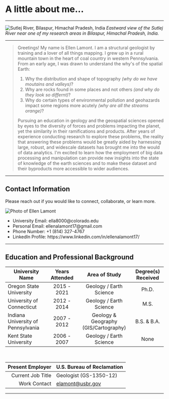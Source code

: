 # A little about me...

---

![Sutlej River, Bilaspur, Himachal Pradesh, India](https://media.licdn.com/dms/image/C5616AQGYU-iInF6rYg/profile-displaybackgroundimage-shrink_350_1400/0/1545743236317?e=1699488000&v=beta&t=Zc6Va2m-0AHEmJP4Tb9l-fjNNjzYWZ_RRNqlbK82Np0)
*Eastward view of the Sutlej River near one of my research areas in Bilaspur, Himachal Pradesh, India.*

---
> Greetings! My name is Ellen Lamont. I am a structural geologist by training and a lover of all things mapping. I grew up in a rural mountain town in the heart of coal country in western Pennsylvania. From an early age, I was drawn to understand the why's of the spatial Earth:
> 1. Why the distribution and shape of topography *(why do we have moutains and valleys)*?
> 2. Why are rocks found in some places and not others *(and why do they look so differnt)*?
> 3. Why do certain types of environmental pollution and geohazards impact some regions more acutely *(why are all the streams orange)*?
>
> Pursuing an education in geology and the geospatial sciences opened by eyes to the diversity of forces and problems impacting the planet, yet the similarity in their ramifications and products. After years of experience conducting research to explore these problems, the reality that answering these problems would be greatly aided by harnessing large, robust, and widescale datasets has brought me into the would of data analytics. I'm excited to learn how the employment of big data processing and manipulation can provide new insights into the state of knowledge of the earth sciences and to make these dataset and their byproducts more accessible to wider audiences.

---

## Contact Information
  Please reach out if you would like to connect, collaborate, or learn more. <br>
  
![Photo of Ellen Lamont](https://media.licdn.com/dms/image/C5603AQFYTxAT-9UDUg/profile-displayphoto-shrink_200_200/0/1545744079263?e=1699488000&v=beta&t=LgP0sKGtQZCltrT10r-CvsTCUMjVkeaVfdcKIkOdk3o)
   <ul> 
      <li> University Email: ella8000@colorado.edu </li>
      <li> Personal Email: ellenalamont17@gmail.com </li>
      <li> Phone Number: +1 (814) 327-4767  </li>
      <li> LinkedIn Profile: https://www.linkedin.com/in/ellenalamont17/ </li>
   </ul>

---

## Education and Professional Background

| University Name                     | Years Attended   | Area of Study                         | Degree(s) Received |
|-------------------------------------|:----------------:|:-------------------------------------:|:------------------:|
| Oregon State University             | 2015 - 2021      | Geology / Earth Science               | Ph.D.              |
| University of Connecticut           | 2012 - 2014      | Geology / Earth Science               | M.S.               |
| Indiana University of Pennsylvania  | 2007 - 2012      | Geology & Geography (GIS/Cartography) | B.S. & B.A.        |
| Kent State University               | 2006 - 2007      | Geology / Earth Science               | None               |

<br>

| Present Employer  | U.S. Bureau of Reclamation |
|------------------:|----------------------------|
| Current Job Title | Geologist (GS-1350-12)     |
| Work Contact      | elamont@usbr.gov           |


---


